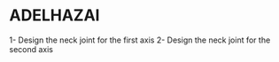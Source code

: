 # ADELHAZAI
1- Design the neck joint for the first axis 2- Design the neck joint for the second axis
